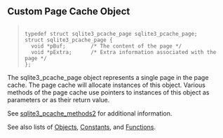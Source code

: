 ## Custom Page Cache Object




> ```
> 
> typedef struct sqlite3_pcache_page sqlite3_pcache_page;
> struct sqlite3_pcache_page {
>   void *pBuf;        /* The content of the page */
>   void *pExtra;      /* Extra information associated with the page */
> };
> 
> ```



The sqlite3\_pcache\_page object represents a single page in the
page cache. The page cache will allocate instances of this
object. Various methods of the page cache use pointers to instances
of this object as parameters or as their return value.


See [sqlite3\_pcache\_methods2](../c3ref/pcache_methods2.html) for additional information.


See also lists of
 [Objects](../c3ref/objlist.html),
 [Constants](../c3ref/constlist.html), and
 [Functions](../c3ref/funclist.html).



